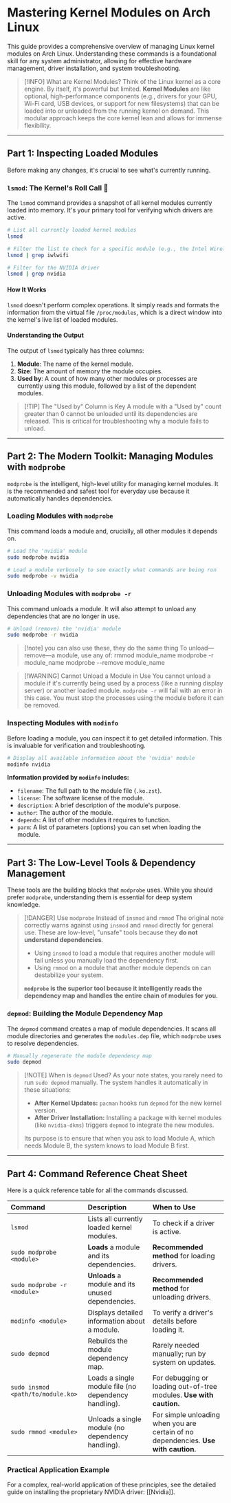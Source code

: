 
# Mastering Kernel Modules on Arch Linux

This guide provides a comprehensive overview of managing Linux kernel modules on Arch Linux. Understanding these commands is a foundational skill for any system administrator, allowing for effective hardware management, driver installation, and system troubleshooting.

> [!INFO] What are Kernel Modules?
> Think of the Linux kernel as a core engine. By itself, it's powerful but limited. **Kernel Modules** are like optional, high-performance components (e.g., drivers for your GPU, Wi-Fi card, USB devices, or support for new filesystems) that can be loaded into or unloaded from the running kernel on demand. This modular approach keeps the core kernel lean and allows for immense flexibility.

---

## Part 1: Inspecting Loaded Modules

Before making any changes, it's crucial to see what's currently running.

### `lsmod`: The Kernel's Roll Call 🧾

The `lsmod` command provides a snapshot of all kernel modules currently loaded into memory. It's your primary tool for verifying which drivers are active.

```bash
# List all currently loaded kernel modules
lsmod

# Filter the list to check for a specific module (e.g., the Intel Wireless driver)
lsmod | grep iwlwifi

# Filter for the NVIDIA driver
lsmod | grep nvidia
```

#### How It Works
`lsmod` doesn't perform complex operations. It simply reads and formats the information from the virtual file `/proc/modules`, which is a direct window into the kernel's live list of loaded modules.

#### Understanding the Output
The output of `lsmod` typically has three columns:
1.  **Module**: The name of the kernel module.
2.  **Size**: The amount of memory the module occupies.
3.  **Used by**: A count of how many other modules or processes are currently using this module, followed by a list of the dependent modules.

> [!TIP] The "Used by" Column is Key
> A module with a "Used by" count greater than 0 cannot be unloaded until its dependencies are released. This is critical for troubleshooting why a module fails to unload.

---

## Part 2: The Modern Toolkit: Managing Modules with `modprobe`

`modprobe` is the intelligent, high-level utility for managing kernel modules. It is the recommended and safest tool for everyday use because it automatically handles dependencies.

### Loading Modules with `modprobe`

This command loads a module and, crucially, all other modules it depends on.

```bash
# Load the 'nvidia' module
sudo modprobe nvidia

# Load a module verbosely to see exactly what commands are being run
sudo modprobe -v nvidia
```

### Unloading Modules with `modprobe -r`

This command unloads a module. It will also attempt to unload any dependencies that are no longer in use.

```bash
# Unload (remove) the 'nvidia' module
sudo modprobe -r nvidia
```

> [!note] you can also use these, they do the same thing
> To unload—remove—a module, use any of:
> rmmod module_name
> modprobe -r module_name
> modprobe --remove module_name

> [!WARNING] Cannot Unload a Module in Use
> You cannot unload a module if it's currently being used by a process (like a running display server) or another loaded module. `modprobe -r` will fail with an error in this case. You must stop the processes using the module before it can be removed.

### Inspecting Modules with `modinfo`

Before loading a module, you can inspect it to get detailed information. This is invaluable for verification and troubleshooting.

```bash
# Display all available information about the 'nvidia' module
modinfo nvidia
```

**Information provided by `modinfo` includes:**
*   `filename`: The full path to the module file (`.ko.zst`).
*   `license`: The software license of the module.
*   `description`: A brief description of the module's purpose.
*   `author`: The author of the module.
*   `depends`: A list of other modules it requires to function.
*   `parm`: A list of parameters (options) you can set when loading the module.

---

## Part 3: The Low-Level Tools & Dependency Management

These tools are the building blocks that `modprobe` uses. While you should prefer `modprobe`, understanding them is essential for deep system knowledge.

> [!DANGER] Use `modprobe` Instead of `insmod` and `rmmod`
> The original note correctly warns against using `insmod` and `rmmod` directly for general use. These are low-level, "unsafe" tools because they **do not understand dependencies**.
>
> *   Using `insmod` to load a module that requires another module will fail unless you manually load the dependency first.
> *   Using `rmmod` on a module that another module depends on can destabilize your system.
>
> **`modprobe` is the superior tool because it intelligently reads the dependency map and handles the entire chain of modules for you.**

### `depmod`: Building the Module Dependency Map

The `depmod` command creates a map of module dependencies. It scans all module directories and generates the `modules.dep` file, which `modprobe` uses to resolve dependencies.

```bash
# Manually regenerate the module dependency map
sudo depmod
```

> [!NOTE] When is `depmod` Used?
> As your note states, you rarely need to run `sudo depmod` manually. The system handles it automatically in these situations:
>
> *   **After Kernel Updates:** `pacman` hooks run `depmod` for the new kernel version.
> *   **After Driver Installation:** Installing a package with kernel modules (like `nvidia-dkms`) triggers `depmod` to integrate the new modules.
>
> Its purpose is to ensure that when you ask to load Module A, which needs Module B, the system knows to load Module B first.

---

## Part 4: Command Reference Cheat Sheet

Here is a quick reference table for all the commands discussed.

| Command | Description | When to Use |
| :--- | :--- | :--- |
| `lsmod` | Lists all currently loaded kernel modules. | To check if a driver is active. |
| `sudo modprobe <module>` | **Loads** a module and its dependencies. | **Recommended method** for loading drivers. |
| `sudo modprobe -r <module>` | **Unloads** a module and its unused dependencies. | **Recommended method** for unloading drivers. |
| `modinfo <module>` | Displays detailed information about a module. | To verify a driver's details before loading it. |
| `sudo depmod` | Rebuilds the module dependency map. | Rarely needed manually; run by system on updates. |
| `sudo insmod <path/to/module.ko>` | Loads a single module file (no dependency handling). | For debugging or loading out-of-tree modules. **Use with caution.** |
| `sudo rmmod <module>` | Unloads a single module (no dependency handling). | For simple unloading when you are certain of no dependencies. **Use with caution.** |

### Practical Application Example

For a complex, real-world application of these principles, see the detailed guide on installing the proprietary NVIDIA driver: [[Nvidia]].

